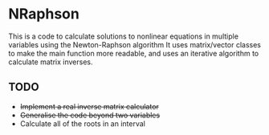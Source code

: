 # NRaphson
This is a code to calculate solutions to nonlinear equations in multiple variables using the Newton-Raphson algorithm
It uses matrix/vector classes to make the main function more readable, and uses an iterative algorithm to calculate matrix inverses.

## TODO
* ~~Implement a real inverse matrix calculator~~
* ~~Generalise the code beyond two variables~~
* Calculate all of the roots in an interval

